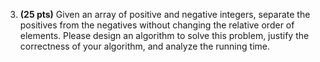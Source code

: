 3. **(25 pts)** Given an array of positive and negative integers, separate the positives from the negatives without changing the relative order of elements. Please design an algorithm to solve this problem, justify the correctness of your algorithm, and analyze the running time.
